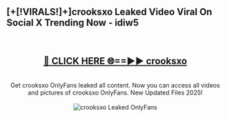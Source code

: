 <h2>[+[!VIRALS!]+]crooksxo Leaked Video Viral On Social X Trending Now - idiw5</h2>
<br>
<div align="center">
<h2><a href="https://libra.edu.pl?crooksxo" rel="nofollow">🔴 CLICK HERE 🌐==►► crooksxo</a></h2>
<br>
Get crooksxo OnlyFans leaked all content. Now you can access all videos and pictures of crooksxo OnlyFans. New Updated Files 2025!
<br>
<br>
<a href="https://libra.edu.pl?crooksxo" rel="nofollow" data-target="animated-image.originalLink"><img src="https://i.ibb.co.com/WyWwxjT/player-gif2.gif" alt="crooksxo Leaked OnlyFans" style="max-width: 100%; display: inline-block;" data-target="animated-image.originalImage"></a>
</div>
<br>